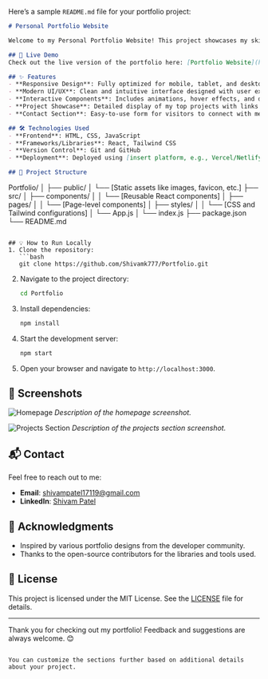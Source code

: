 Here’s a sample `README.md` file for your portfolio project:

```markdown
# Personal Portfolio Website  

Welcome to my Personal Portfolio Website! This project showcases my skills, projects, and achievements in web development. It serves as a platform to highlight my expertise and provide insights into my journey as a developer.

## 🚀 Live Demo  
Check out the live version of the portfolio here: [Portfolio Website](https://github.com/Shivamk777/Portfolio)

## ✨ Features  
- **Responsive Design**: Fully optimized for mobile, tablet, and desktop devices.  
- **Modern UI/UX**: Clean and intuitive interface designed with user experience in mind.  
- **Interactive Components**: Includes animations, hover effects, and dynamic content.  
- **Project Showcase**: Detailed display of my top projects with links to their respective repositories.  
- **Contact Section**: Easy-to-use form for visitors to connect with me.  

## 🛠️ Technologies Used  
- **Frontend**: HTML, CSS, JavaScript  
- **Frameworks/Libraries**: React, Tailwind CSS  
- **Version Control**: Git and GitHub  
- **Deployment**: Deployed using [insert platform, e.g., Vercel/Netlify/GitHub Pages]

## 📂 Project Structure  
```

Portfolio/
│
├── public/
│   └── \[Static assets like images, favicon, etc.]
├── src/
│   ├── components/
│   │   └── \[Reusable React components]
│   ├── pages/
│   │   └── \[Page-level components]
│   ├── styles/
│   │   └── \[CSS and Tailwind configurations]
│   └── App.js
│   └── index.js
├── package.json
└── README.md

````

## 💡 How to Run Locally  
1. Clone the repository:  
   ```bash
   git clone https://github.com/Shivamk777/Portfolio.git
````

2. Navigate to the project directory:

   ```bash
   cd Portfolio
   ```
3. Install dependencies:

   ```bash
   npm install
   ```
4. Start the development server:

   ```bash
   npm start
   ```
5. Open your browser and navigate to `http://localhost:3000`.

## 📸 Screenshots

![Homepage](https://via.placeholder.com/800x400)
*Description of the homepage screenshot.*

![Projects Section](https://via.placeholder.com/800x400)
*Description of the projects section screenshot.*

## 📬 Contact

Feel free to reach out to me:

* **Email**: [shivampatel17119@gmail.com](mailto:shivampatel17119@gmail.com)
* **LinkedIn**: [Shivam Patel](https://linkedin.com/in/shivam-patel-a11979247)

## 🤝 Acknowledgments

* Inspired by various portfolio designs from the developer community.
* Thanks to the open-source contributors for the libraries and tools used.

## 📜 License

This project is licensed under the MIT License. See the [LICENSE](LICENSE) file for details.

---

Thank you for checking out my portfolio! Feedback and suggestions are always welcome. 😊

```

You can customize the sections further based on additional details about your project.
```
